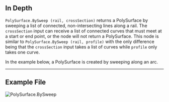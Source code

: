 ## In Depth
`PolySurface.BySweep (rail, crossSection)` returns a PolySurface by sweeping a list of connected, non-intersecting lines along a rail. The `crossSection` input can receive a list of connected curves that must meet at a start or end point, or the node will not return a PolySurface. This node is similar to `PolySurface.BySweep (rail, profile)` with the only difference being that the `crossSection` input takes a list of curves while `profile` only takes one curve.

In the example below, a PolySurface is created by sweeping along an arc.


___
## Example File

![PolySurface.BySweep](./Autodesk.DesignScript.Geometry.PolySurface.BySweep_img.jpg)
